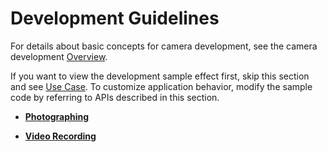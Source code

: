 # Development Guidelines<a name="EN-US_TOPIC_0000001055086133"></a>

For details about basic concepts for camera development, see the camera development  [Overview](en-us_topic_0000001051690589.md).

If you want to view the development sample effect first, skip this section and see  [Use Case](use-case.md). To customize application behavior, modify the sample code by referring to APIs described in this section.

-   **[Photographing](photographing.md)**  

-   **[Video Recording](video-recording.md)**  


